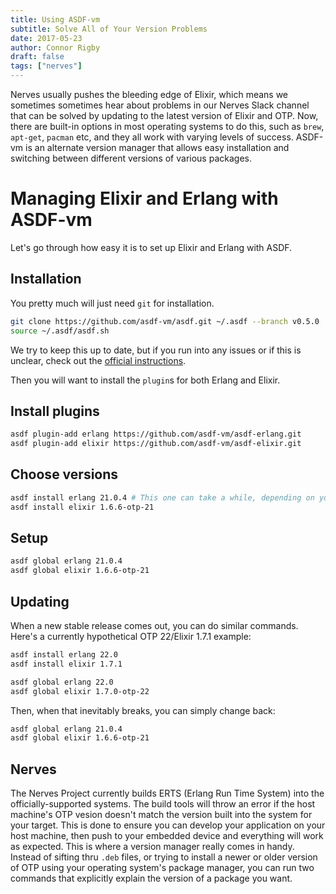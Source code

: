 ```yaml
---
title: Using ASDF-vm
subtitle: Solve All of Your Version Problems
date: 2017-05-23
author: Connor Rigby
draft: false
tags: ["nerves"]
---
```


Nerves usually pushes the bleeding edge of Elixir, which means we sometimes
sometimes hear about problems in our Nerves Slack channel that can be solved by
updating to the latest version of Elixir and OTP. Now, there are built-in
options in most operating systems to do this, such as `brew`, `apt-get`,
`pacman` etc, and they all work with varying levels of success. ASDF-vm is an
alternate version manager that allows easy installation and switching between
different versions of various packages.

<!--more-->

# Managing Elixir and Erlang with ASDF-vm

Let's go through how easy it is to set up Elixir and Erlang with ASDF.

## Installation

You pretty much will just need `git` for installation.

```sh
git clone https://github.com/asdf-vm/asdf.git ~/.asdf --branch v0.5.0
source ~/.asdf/asdf.sh
```

We try to keep this up to date, but if you run into any issues or if this is
unclear, check out the [official instructions](https://github.com/asdf-vm/asdf).

Then you will want to install the `plugin`s for both Erlang and Elixir.

## Install plugins

```sh
asdf plugin-add erlang https://github.com/asdf-vm/asdf-erlang.git
asdf plugin-add elixir https://github.com/asdf-vm/asdf-elixir.git
```

## Choose versions

```sh
asdf install erlang 21.0.4 # This one can take a while, depending on your machine
asdf install elixir 1.6.6-otp-21
```

## Setup

```sh
asdf global erlang 21.0.4
asdf global elixir 1.6.6-otp-21
```

## Updating

When a new stable release comes out, you can do similar commands. Here's a
currently hypothetical OTP 22/Elixir 1.7.1 example:

```sh
asdf install erlang 22.0
asdf install elixir 1.7.1

asdf global erlang 22.0
asdf global elixir 1.7.0-otp-22
```

Then, when that inevitably breaks, you can simply change back:

```sh
asdf global erlang 21.0.4
asdf global elixir 1.6.6-otp-21
```

## Nerves

The Nerves Project currently builds ERTS (Erlang Run Time System) into the
officially-supported systems. The build tools will throw an error if the host
machine's OTP vesion doesn't match the version built into the system for your
target.  This is done to ensure you can develop your application on your host
machine, then push to your embedded device and everything will work as expected.
This is where a version manager really comes in handy. Instead of sifting thru
`.deb` files, or trying to install a newer or older version of OTP using your
operating system's package manager, you can run two commands that explicitly
explain the version of a package you want.
